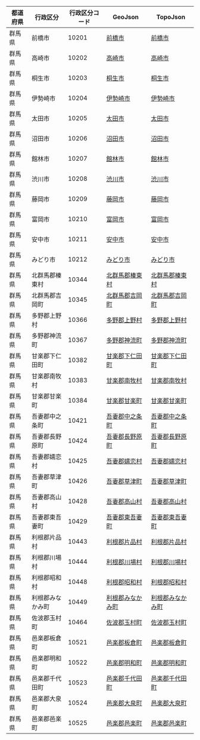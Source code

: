 | 都道府県 | 行政区分 | 行政区分コード | GeoJson | TopoJson |
|-----------|--------- |--------------|------|------|
| 群馬県 | 前橋市 | 10201 | [前橋市](/geojson/cities/10/10201.json) | [前橋市](/topojson/cities/10/10201.topojson) |
| 群馬県 | 高崎市 | 10202 | [高崎市](/geojson/cities/10/10202.json) | [高崎市](/topojson/cities/10/10202.topojson) |
| 群馬県 | 桐生市 | 10203 | [桐生市](/geojson/cities/10/10203.json) | [桐生市](/topojson/cities/10/10203.topojson) |
| 群馬県 | 伊勢崎市 | 10204 | [伊勢崎市](/geojson/cities/10/10204.json) | [伊勢崎市](/topojson/cities/10/10204.topojson) |
| 群馬県 | 太田市 | 10205 | [太田市](/geojson/cities/10/10205.json) | [太田市](/topojson/cities/10/10205.topojson) |
| 群馬県 | 沼田市 | 10206 | [沼田市](/geojson/cities/10/10206.json) | [沼田市](/topojson/cities/10/10206.topojson) |
| 群馬県 | 館林市 | 10207 | [館林市](/geojson/cities/10/10207.json) | [館林市](/topojson/cities/10/10207.topojson) |
| 群馬県 | 渋川市 | 10208 | [渋川市](/geojson/cities/10/10208.json) | [渋川市](/topojson/cities/10/10208.topojson) |
| 群馬県 | 藤岡市 | 10209 | [藤岡市](/geojson/cities/10/10209.json) | [藤岡市](/topojson/cities/10/10209.topojson) |
| 群馬県 | 富岡市 | 10210 | [富岡市](/geojson/cities/10/10210.json) | [富岡市](/topojson/cities/10/10210.topojson) |
| 群馬県 | 安中市 | 10211 | [安中市](/geojson/cities/10/10211.json) | [安中市](/topojson/cities/10/10211.topojson) |
| 群馬県 | みどり市 | 10212 | [みどり市](/geojson/cities/10/10212.json) | [みどり市](/topojson/cities/10/10212.topojson) |
| 群馬県 | 北群馬郡榛東村 | 10344 | [北群馬郡榛東村](/geojson/cities/10/10344.json) | [北群馬郡榛東村](/topojson/cities/10/10344.topojson) |
| 群馬県 | 北群馬郡吉岡町 | 10345 | [北群馬郡吉岡町](/geojson/cities/10/10345.json) | [北群馬郡吉岡町](/topojson/cities/10/10345.topojson) |
| 群馬県 | 多野郡上野村 | 10366 | [多野郡上野村](/geojson/cities/10/10366.json) | [多野郡上野村](/topojson/cities/10/10366.topojson) |
| 群馬県 | 多野郡神流町 | 10367 | [多野郡神流町](/geojson/cities/10/10367.json) | [多野郡神流町](/topojson/cities/10/10367.topojson) |
| 群馬県 | 甘楽郡下仁田町 | 10382 | [甘楽郡下仁田町](/geojson/cities/10/10382.json) | [甘楽郡下仁田町](/topojson/cities/10/10382.topojson) |
| 群馬県 | 甘楽郡南牧村 | 10383 | [甘楽郡南牧村](/geojson/cities/10/10383.json) | [甘楽郡南牧村](/topojson/cities/10/10383.topojson) |
| 群馬県 | 甘楽郡甘楽町 | 10384 | [甘楽郡甘楽町](/geojson/cities/10/10384.json) | [甘楽郡甘楽町](/topojson/cities/10/10384.topojson) |
| 群馬県 | 吾妻郡中之条町 | 10421 | [吾妻郡中之条町](/geojson/cities/10/10421.json) | [吾妻郡中之条町](/topojson/cities/10/10421.topojson) |
| 群馬県 | 吾妻郡長野原町 | 10424 | [吾妻郡長野原町](/geojson/cities/10/10424.json) | [吾妻郡長野原町](/topojson/cities/10/10424.topojson) |
| 群馬県 | 吾妻郡嬬恋村 | 10425 | [吾妻郡嬬恋村](/geojson/cities/10/10425.json) | [吾妻郡嬬恋村](/topojson/cities/10/10425.topojson) |
| 群馬県 | 吾妻郡草津町 | 10426 | [吾妻郡草津町](/geojson/cities/10/10426.json) | [吾妻郡草津町](/topojson/cities/10/10426.topojson) |
| 群馬県 | 吾妻郡高山村 | 10428 | [吾妻郡高山村](/geojson/cities/10/10428.json) | [吾妻郡高山村](/topojson/cities/10/10428.topojson) |
| 群馬県 | 吾妻郡東吾妻町 | 10429 | [吾妻郡東吾妻町](/geojson/cities/10/10429.json) | [吾妻郡東吾妻町](/topojson/cities/10/10429.topojson) |
| 群馬県 | 利根郡片品村 | 10443 | [利根郡片品村](/geojson/cities/10/10443.json) | [利根郡片品村](/topojson/cities/10/10443.topojson) |
| 群馬県 | 利根郡川場村 | 10444 | [利根郡川場村](/geojson/cities/10/10444.json) | [利根郡川場村](/topojson/cities/10/10444.topojson) |
| 群馬県 | 利根郡昭和村 | 10448 | [利根郡昭和村](/geojson/cities/10/10448.json) | [利根郡昭和村](/topojson/cities/10/10448.topojson) |
| 群馬県 | 利根郡みなかみ町 | 10449 | [利根郡みなかみ町](/geojson/cities/10/10449.json) | [利根郡みなかみ町](/topojson/cities/10/10449.topojson) |
| 群馬県 | 佐波郡玉村町 | 10464 | [佐波郡玉村町](/geojson/cities/10/10464.json) | [佐波郡玉村町](/topojson/cities/10/10464.topojson) |
| 群馬県 | 邑楽郡板倉町 | 10521 | [邑楽郡板倉町](/geojson/cities/10/10521.json) | [邑楽郡板倉町](/topojson/cities/10/10521.topojson) |
| 群馬県 | 邑楽郡明和町 | 10522 | [邑楽郡明和町](/geojson/cities/10/10522.json) | [邑楽郡明和町](/topojson/cities/10/10522.topojson) |
| 群馬県 | 邑楽郡千代田町 | 10523 | [邑楽郡千代田町](/geojson/cities/10/10523.json) | [邑楽郡千代田町](/topojson/cities/10/10523.topojson) |
| 群馬県 | 邑楽郡大泉町 | 10524 | [邑楽郡大泉町](/geojson/cities/10/10524.json) | [邑楽郡大泉町](/topojson/cities/10/10524.topojson) |
| 群馬県 | 邑楽郡邑楽町 | 10525 | [邑楽郡邑楽町](/geojson/cities/10/10525.json) | [邑楽郡邑楽町](/topojson/cities/10/10525.topojson) |
